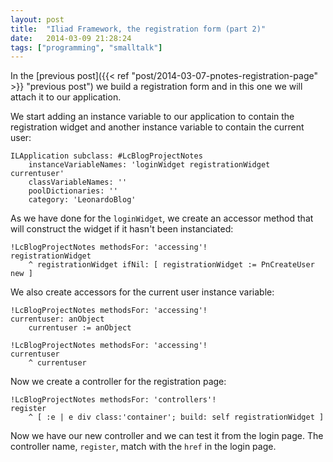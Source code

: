 ```yaml
---
layout: post
title:  "Iliad Framework, the registration form (part 2)"
date:   2014-03-09 21:28:24
tags: ["programming", "smalltalk"]
---
```


In the [previous post]({{< ref "post/2014-03-07-pnotes-registration-page" >}} "previous post") we build a registration form and
in this one we will attach it to our application.

<!--more-->

We start adding an instance variable to our application to contain the
registration widget and another instance variable to contain the
current user:

```smalltalk
ILApplication subclass: #LcBlogProjectNotes
	instanceVariableNames: 'loginWidget registrationWidget currentuser' 
	classVariableNames: ''
	poolDictionaries: ''
	category: 'LeonardoBlog'
```

As we have done for the `loginWidget`, we create an accessor method
that will construct the widget if it hasn't been instanciated:

```smalltalk
!LcBlogProjectNotes methodsFor: 'accessing'!
registrationWidget
	^ registrationWidget ifNil: [ registrationWidget := PnCreateUser new ]
```

We also create accessors for the current user instance variable:

```smalltalk
!LcBlogProjectNotes methodsFor: 'accessing'!
currentuser: anObject
	currentuser := anObject

!LcBlogProjectNotes methodsFor: 'accessing'!
currentuser
	^ currentuser
```

Now we create a controller for the registration page:

```smalltalk
!LcBlogProjectNotes methodsFor: 'controllers'!
register
	^ [ :e | e div class:'container'; build: self registrationWidget ]
```

Now we have our new controller and we can test it from the login
page. The controller name, `register`, match with the `href` in the
login page.
